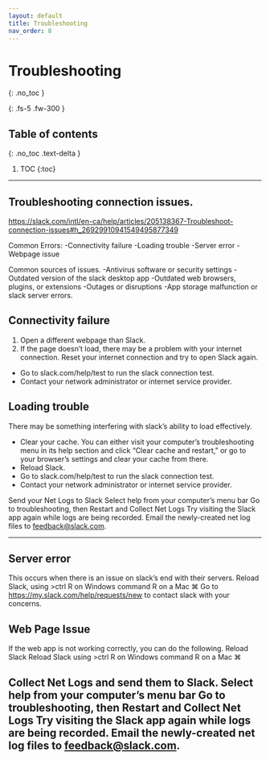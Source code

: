 ```yaml
---
layout: default
title: Troubleshooting
nav_order: 8
---
```


# Troubleshooting
{: .no_toc }


{: .fs-5 .fw-300 }

## Table of contents
{: .no_toc .text-delta }

1. TOC
{:toc}

---

## Troubleshooting connection issues.
https://slack.com/intl/en-ca/help/articles/205138367-Troubleshoot-connection-issues#h_26929910941549495877349

Common Errors:
-Connectivity failure
-Loading trouble
-Server error
-Webpage issue

Common sources of issues.
-Antivirus software or security settings
-Outdated version of the slack desktop app
-Outdated web browsers, plugins, or extensions
-Outages or disruptions
-App storage malfunction or slack server errors.

## Connectivity failure
1. Open a different webpage than Slack.
2. If the page doesn’t load, there may be a problem with your internet connection. Reset your internet connection and try to open Slack again.
- Go to slack.com/help/test to run the slack connection test.
- Contact your network administrator or internet service provider.


## Loading trouble
There may be something interfering with slack’s ability to load effectively.

- Clear your cache.  You can either visit your computer’s troubleshooting menu in its help section and click “Clear cache and restart,” or go to your browser’s settings and clear your cache from there.
- Reload Slack.
- Go to slack.com/help/test to run the slack connection test.
- Contact your network administrator or internet service provider.

Send your Net Logs to Slack
Select help from your computer’s menu bar
Go to troubleshooting, then Restart and Collect Net Logs
Try visiting the Slack app again while logs are being recorded.
Email the newly-created net log files to feedback@slack.com.

* * *

## Server error
This occurs when there is an issue on slack’s end with their servers.
Reload Slack, using >ctrl R on Windows command R on a Mac &#8984;
Go to https://my.slack.com/help/requests/new to contact slack with your concerns.

## Web Page Issue
If the web app is not working correctly, you can do the following.
Reload Slack
Reload Slack using >ctrl R on Windows command R on a Mac &#8984;

Collect Net Logs and send them to Slack.
Select help from your computer’s menu bar
Go to troubleshooting, then Restart and Collect Net Logs
Try visiting the Slack app again while logs are being recorded.
Email the newly-created net log files to feedback@slack.com.
---
```
